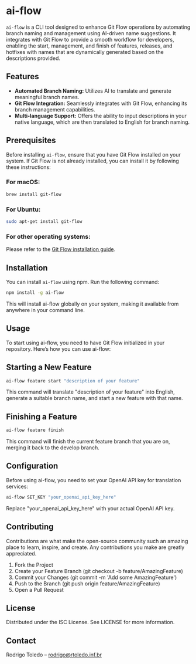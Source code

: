 # ai-flow

`ai-flow` is a CLI tool designed to enhance Git Flow operations by automating branch naming and management using AI-driven name suggestions. It integrates with Git Flow to provide a smooth workflow for developers, enabling the start, management, and finish of features, releases, and hotfixes with names that are dynamically generated based on the descriptions provided.

## Features

- **Automated Branch Naming:** Utilizes AI to translate and generate meaningful branch names.
- **Git Flow Integration:** Seamlessly integrates with Git Flow, enhancing its branch management capabilities.
- **Multi-language Support:** Offers the ability to input descriptions in your native language, which are then translated to English for branch naming.

## Prerequisites

Before installing `ai-flow`, ensure that you have Git Flow installed on your system. If Git Flow is not already installed, you can install it by following these instructions:

### For macOS:

```bash
brew install git-flow
```

### For Ubuntu:

```bash
sudo apt-get install git-flow
```

### For other operating systems:

Please refer to the [Git Flow installation guide](https://github.com/nvie/gitflow/wiki/Installation).

## Installation

You can install `ai-flow` using npm. Run the following command:

```bash
npm install -g ai-flow
```

This will install ai-flow globally on your system, making it available from anywhere in your command line.

## Usage

To start using ai-flow, you need to have Git Flow initialized in your repository. Here’s how you can use ai-flow:

## Starting a New Feature

```bash
ai-flow feature start "description of your feature"
```

This command will translate "description of your feature" into English, generate a suitable branch name, and start a new feature with that name.

## Finishing a Feature

```bash
ai-flow feature finish
```

This command will finish the current feature branch that you are on, merging it back to the develop branch.

## Configuration

Before using ai-flow, you need to set your OpenAI API key for translation services:

```bash
ai-flow SET_KEY "your_openai_api_key_here"
```

Replace "your_openai_api_key_here" with your actual OpenAI API key.

## Contributing

Contributions are what make the open-source community such an amazing place to learn, inspire, and create. Any contributions you make are greatly appreciated.

  1. Fork the Project
  2. Create your Feature Branch (git checkout -b feature/AmazingFeature)
  3. Commit your Changes (git commit -m 'Add some AmazingFeature')
  4. Push to the Branch (git push origin feature/AmazingFeature)
  5. Open a Pull Request

## License

Distributed under the ISC License. See LICENSE for more information.

## Contact

Rodrigo Toledo – rodrigo@rtoledo.inf.br